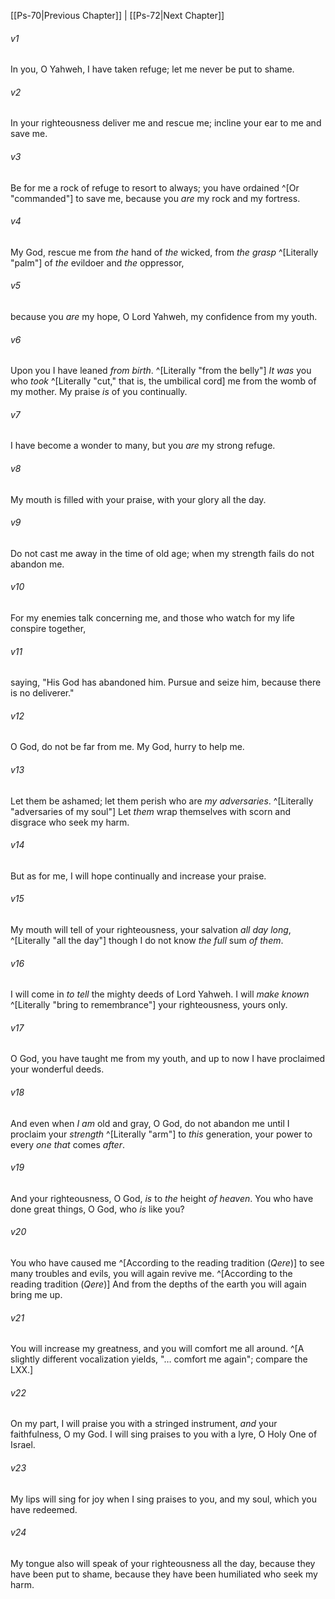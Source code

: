 ﻿---
aliases:
  - Psalms 71
---

[[Ps-70|Previous Chapter]] | [[Ps-72|Next Chapter]]

###### v1
In you, O Yahweh, I have taken refuge;
let me never be put to shame.

###### v2
In your righteousness deliver me and rescue me;
incline your ear to me and save me.

###### v3
Be for me a rock of refuge to resort to always;
you have ordained ^[Or "commanded"] to save me,
because you _are_ my rock and my fortress.

###### v4
My God, rescue me from _the_ hand of _the_ wicked,
from _the_ _grasp_ ^[Literally "palm"] of _the_ evildoer and _the_ oppressor,

###### v5
because you _are_ my hope,
O Lord Yahweh, my confidence from my youth.

###### v6
Upon you I have leaned _from birth_. ^[Literally "from the belly"]
_It was_ you who _took_ ^[Literally "cut," that is, the umbilical cord] me from the womb of my mother.
My praise _is_ of you continually.

###### v7
I have become a wonder to many,
but you _are_ my strong refuge.

###### v8
My mouth is filled with your praise,
with your glory all the day.

###### v9
Do not cast me away in the time of old age;
when my strength fails do not abandon me.

###### v10
For my enemies talk concerning me,
and those who watch for my life conspire together,

###### v11
saying, "His God has abandoned him.
Pursue and seize him, because there is no deliverer."

###### v12
O God, do not be far from me.
My God, hurry to help me.

###### v13
Let them be ashamed; let them perish
who are _my adversaries_. ^[Literally "adversaries of my soul"]
Let _them_ wrap themselves with scorn and disgrace
who seek my harm.

###### v14
But as for me, I will hope continually
and increase your praise.

###### v15
My mouth will tell of your righteousness,
your salvation _all day long_, ^[Literally "all the day"]
though I do not know _the full_ sum _of them_.

###### v16
I will come in _to tell_ the mighty deeds of Lord Yahweh.
I will _make known_ ^[Literally "bring to remembrance"] your righteousness, yours only.

###### v17
O God, you have taught me from my youth,
and up to now I have proclaimed your wonderful deeds.

###### v18
And even when _I am_ old and gray,
O God, do not abandon me
until I proclaim your _strength_ ^[Literally "arm"] to _this_ generation,
your power to every _one that_ comes _after_.

###### v19
And your righteousness, O God, _is_ to _the_ height _of heaven_.
You who have done great things,
O God, who _is_ like you?

###### v20
You who have caused me ^[According to the reading tradition (_Qere_)] to see many troubles and evils,
you will again revive me. ^[According to the reading tradition (_Qere_)]
And from the depths of the earth
you will again bring me up.

###### v21
You will increase my greatness,
and you will comfort me all around. ^[A slightly different vocalization yields, "… comfort me again"; compare the LXX.]

###### v22
On my part, I will praise you with a stringed instrument,
_and_ your faithfulness, O my God.
I will sing praises to you with a lyre,
O Holy One of Israel.

###### v23
My lips will sing for joy when I sing praises to you,
and my soul, which you have redeemed.

###### v24
My tongue also
will speak of your righteousness all the day,
because they have been put to shame, because they have been humiliated
who seek my harm.